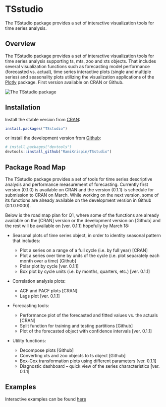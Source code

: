 
TSstudio
========

The TSstudio package provides a set of interactive visualization tools for time series analysis.

Overview
--------

The TSstudio package provides a set of interactive visualization tools for time series analysis supporting ts, mts, zoo and xts objects. That includes several visualization functions such as forecasting model performance (forecasted vs. actual), time series interactive plots (single and multiple series) and seasonality plots utilizing the visualization applications of the [Plotly](https://plot.ly/r/) package. First version available on CRAN or Github.

![The TSstudio package](https://github.com/RamiKrispin/TSstudio/blob/master/vignettes/gif/TSstudio.gif)

Installation
------------

Install the stable version from [CRAN](https://cran.r-project.org/web/packages/TSstudio/index.html):
``` r
install.packages("TSstudio")
```

or install the development version from [Github](https://github.com/RamiKrispin/TSstudio):
``` r
# install.packages("devtools")
devtools::install_github("RamiKrispin/TSstudio")
```

Package Road Map
----------------

The TSstudio package provides a set of tools for time series descriptive analysis and performance measurement of forecasting. Currently first version (0.1.0) is available on CRAN and the version (0.1.1) is schedule for submission to CRAN on March. While working on the next version, some of its functions are already available on the development version in Github (0.1.0.9000).

Below is the road map plan for Q1, where some of the functions are already available on the [CRAN] version or the development version on [Github] and the rest will be available on [ver. 0.1.1] hopefully by March 18: 

* Seasonal plots of time series object, in order to identity seasonal pattern that includes:
    + Plot a series on a range of a full cycle (i.e. by full year) [CRAN]
    + Plot a series over time by units of the cycle (i.e. plot separately each month over a time) [Github]
    + Polar plot by cycle [ver. 0.1.1]
    + Box plot by cycle units (i.e. by months, quarters, etc.) [ver. 0.1.1]

* Correlation analysis plots:
    + ACF and PACF plots [CRAN]
    + Lags plot [ver. 0.1.1]

* Forecasting tools:
    + Performance plot of the forecasted and fitted values vs. the actuals [CRAN]
    + Split function for training and testing partitions [Github]
    + Plot of the forecasted object with confidence intervals [ver. 0.1.1]  

* Utility functions:
    + Decompose plots [Github]
    + Converting xts and zoo objects to ts object [Github]
    + Box-Cox transformation plots using different parameters [ver. 0.1.1]
    + Diagnostic dashboard – quick view of the series characteristics [ver. 0.1.1] 



Examples
--------

Interactive examples can be found [here](http://rpubs.com/ramkrisp/TSstudio)

